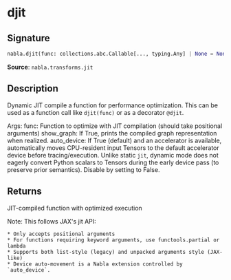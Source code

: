 # djit

## Signature

```python
nabla.djit(func: collections.abc.Callable[..., typing.Any] | None = None, show_graph: bool = False, auto_device: bool = True) -> collections.abc.Callable[..., typing.Any]
```

**Source**: `nabla.transforms.jit`

## Description

Dynamic JIT compile a function for performance optimization.
This can be used as a function call like `djit(func)` or as a decorator `@djit`.

Args:
    func: Function to optimize with JIT compilation (should take positional arguments)
    show_graph: If True, prints the compiled graph representation when realized.
    auto_device: If True (default) and an accelerator is available, automatically moves CPU-resident input Tensors
        to the default accelerator device before tracing/execution. Unlike static `jit`, dynamic mode does not
        eagerly convert Python scalars to Tensors during the early device pass (to preserve prior semantics).
        Disable by setting to False.

## Returns

JIT-compiled function with optimized execution

Note:
    This follows JAX's jit API:

    * Only accepts positional arguments
    * For functions requiring keyword arguments, use functools.partial or lambda
    * Supports both list-style (legacy) and unpacked arguments style (JAX-like)
    * Device auto-movement is a Nabla extension controlled by `auto_device`.
